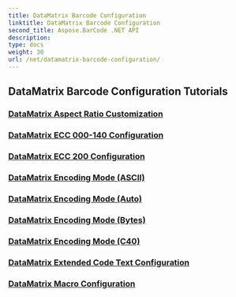 ```yaml
---
title: DataMatrix Barcode Configuration
linktitle: DataMatrix Barcode Configuration
second_title: Aspose.BarCode .NET API
description: 
type: docs
weight: 30
url: /net/datamatrix-barcode-configuration/
---
```


## DataMatrix Barcode Configuration Tutorials
### [DataMatrix Aspect Ratio Customization](./datamatrix-aspect-ratio-customization/)
### [DataMatrix ECC 000-140 Configuration](./datamatrix-ecc-000-140-configuration/)
### [DataMatrix ECC 200 Configuration](./datamatrix-ecc-200-configuration/)
### [DataMatrix Encoding Mode (ASCII)](./datamatrix-encoding-mode-ascii/)
### [DataMatrix Encoding Mode (Auto)](./datamatrix-encoding-mode-auto/)
### [DataMatrix Encoding Mode (Bytes)](./datamatrix-encoding-mode-bytes/)
### [DataMatrix Encoding Mode (C40)](./datamatrix-encoding-mode-c40/)
### [DataMatrix Extended Code Text Configuration](./datamatrix-extended-code-text-configuration/)
### [DataMatrix Macro Configuration](./datamatrix-macro-configuration/)
